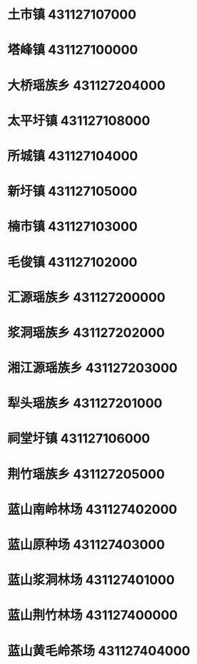 # 土市镇 431127107000
# 塔峰镇 431127100000
# 大桥瑶族乡 431127204000
# 太平圩镇 431127108000
# 所城镇 431127104000
# 新圩镇 431127105000
# 楠市镇 431127103000
# 毛俊镇 431127102000
# 汇源瑶族乡 431127200000
# 浆洞瑶族乡 431127202000
# 湘江源瑶族乡 431127203000
# 犁头瑶族乡 431127201000
# 祠堂圩镇 431127106000
# 荆竹瑶族乡 431127205000
# 蓝山南岭林场 431127402000
# 蓝山原种场 431127403000
# 蓝山浆洞林场 431127401000
# 蓝山荆竹林场 431127400000
# 蓝山黄毛岭茶场 431127404000
